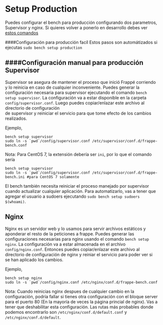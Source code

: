 <!-- add-breadcrumbs -->
# Setup Production

Puedes configurar el bench para producción configurando dos parametros, Supervisor y nginx. Si quieres volver a ponerlo en desarrollo debes ver [estos comandos](https://github.com/frappe/bench/wiki/Stopping-Production-and-starting-Development)

####Configuración para producción facíl
Estos pasos son automátizados si ejecutas `sudo bench setup production`


####Configuración manual para producción
Supervisor
----------
Supervisor se asegura de mantener el proceso que inició Frappé corriendo y lo reinicia en caso de cualquier inconveniente.
 Puedes generar la configuración necesaria para supervisor ejecutando el comando `bench setup supervisor`.
 La configuración va a estar disponible en la carpeta `config/supervisor.conf`. Luego puedes copiar/enlazar este archivo al directorio de configuración  
 de supervisor y reiniciar el servicio para que tome efecto de los cambios realizados.

Ejemplo,

```
bench setup supervisor
sudo ln -s `pwd`/config/supervisor.conf /etc/supervisor/conf.d/frappe-bench.conf
```

Nota: Para CentOS 7, la extensión debería ser `ini`, por lo que el comando sería
```
bench setup supervisor
sudo ln -s `pwd`/config/supervisor.conf /etc/supervisor/conf.d/frappe-bench.ini #para CentOS 7 solamente
```

El bench también necesita reiniciar el proceso manejado por supervisor cuando actualizar cualquier aplicación.
Para automatizarlo, vas a tener que agregar el usuario a sudoers ejecutando `sudo bench setup sudoers $(whoami)`.

Nginx
-----


Nginx es un servidor web y lo usamos para servir archivos estáticos y aponderar el resto de la
peticiones a frappe. Puedes generar las configuraciones necesarias para nginx usando el comando `bench setup nginx`.
La configuración va a estar almacenada en el archivo `config/nginx.conf`. Entonces puedes copiar/enlazar este archivo al directorio de
configuración de nginx y reiniar el servicio para poder ver si se han aplicado los cambios.

Ejemplo,

```
bench setup nginx
sudo ln -s `pwd`/config/nginx.conf /etc/nginx/conf.d/frappe-bench.conf
```

Nota: Cuando reinicias nginx despues de cualquier cambio en la configuración, podría fallar si tienes otra configuración con el bloque server para el puerto 80 (En la mayoría de veces la página princial de nginx). Vas a tener que deshabilitar esta configuración. Las rutas más probables donde podemos encontrarlo son `/etc/nginx/conf.d/default.conf` y
`/etc/nginx/conf.d/default`.
